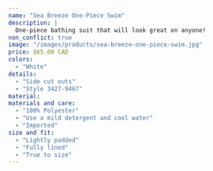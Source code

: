 ```yaml
---
name: "Sea Breeze One-Piece Swim"
description: |
  One-piece bathing suit that will look great on anyone!
non_conflict: true
image: "/images/products/sea-breeze-one-piece-swim.jpg"
price: $65.00 CAD
colors:
  - "White"
details:
  - "Side cut outs"
  - "Style 3427-9467"
material:
materials and care:
  - "100% Polyester"
  - "Use a mild detergent and cool water"
  - "Imported"
size and fit:
  - "Lightly padded"
  - "Fully lined"
  - "True to size"
---
```

